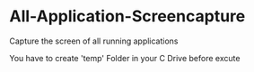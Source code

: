 # All-Application-Screencapture
Capture the screen of all running applications

You have to create 'temp' Folder in your C Drive before excute
